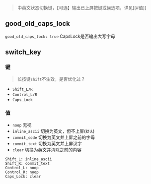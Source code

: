 
> 中英文状态切换键，【可选】输出已上屏按键或候选项，详见[[#值]]
## good_old_caps_lock
`good_old_caps_lock: true` CapsLock是否输出大写字母

## switch_key

### 键
> 长按键`shift`不生效，是否优化过？
- `Shift_L/R`
- `Control_L/R`
- `Caps_Lock`
### 值
- `noop` 无视
- `inline_ascii` 切换为英文，但不上屏(`默认`)
- `commit_code` 切换为英文并上屏之前的字母
- `commit_text` 切换为英文并上屏汉字
- `clear` 切换为英文并清除之前的内容
```
Shift_L: inline_ascii
Shift_R: commit_text
Control_L: noop
Control_R: noop
Caps_Lock: clear
```

